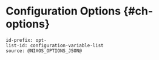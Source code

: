 # Configuration Options {#ch-options}

```{=include=} options
id-prefix: opt-
list-id: configuration-variable-list
source: @NIXOS_OPTIONS_JSON@
```

